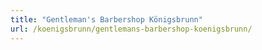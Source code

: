 ```yaml
---
title: "Gentleman's Barbershop Königsbrunn"
url: /koenigsbrunn/gentlemans-barbershop-koenigsbrunn/
---
```

